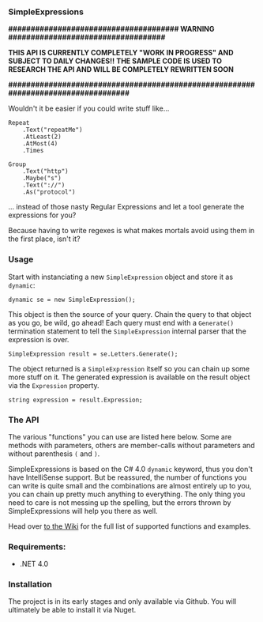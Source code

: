 ### SimpleExpressions

**###################################### WARNING ###################################**

**THIS API IS CURRENTLY COMPLETELY "WORK IN PROGRESS" AND SUBJECT TO DAILY CHANGES!!**
**THE SAMPLE CODE IS USED TO RESEARCH THE API AND WILL BE COMPLETELY REWRITTEN SOON**

**##################################################################################**


Wouldn't it be easier if you could write stuff like...
    
    Repeat
        .Text("repeatMe")
        .AtLeast(2)
        .AtMost(4)
        .Times

	Group
		.Text("http")
		.Maybe("s")
		.Text("://")
		.As("protocol")

... instead of those nasty Regular Expressions and let a tool generate the expressions for you?

Because having to write regexes is what makes mortals avoid using them in the first place, isn't it?

### Usage

Start with instanciating a new `SimpleExpression` object and store it as `dynamic`:

    dynamic se = new SimpleExpression();

This object is then the source of your query. Chain the query to that object as you go, be wild, go ahead! Each query must end with a `Generate()` termination statement to tell the `SimpleExpression` internal parser that the expression is over.

    SimpleExpression result = se.Letters.Generate();
      
The object returned is a `SimpleExpression` itself so you can chain up some more stuff on it.
The generated expression is available on the result object via the `Expression` property.

    string expression = result.Expression;

### The API

The various "functions" you can use are listed here below. Some are methods with parameters, others are member-calls without parameters and without parenthesis `(` and `)`.

SimpleExpressions is based on the C# 4.0 `dynamic` keyword, thus you don't have IntelliSense support. But be reassured, the number of functions you can write is quite small and the combinations are almost entirely up to you, you can chain up pretty much anything to everything. The only thing you need to care is not messing up the spelling, but the errors thrown by SimpleExpressions will help you there as well.

Head over [to the Wiki](https://github.com/Timothep/SimpleExpressions/wiki) for the full list of supported functions and examples.

### Requirements:

* .NET 4.0

### Installation

The project is in its early stages and only available via Github. You will ultimately be able to install it via Nuget.